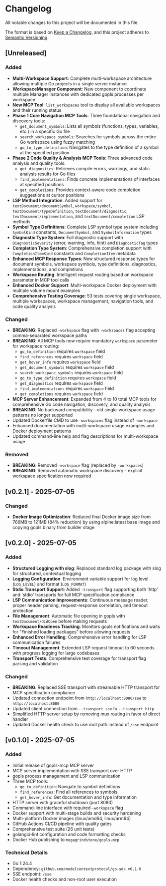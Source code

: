 # Changelog

All notable changes to this project will be documented in this file.

The format is based on [Keep a Changelog](https://keepachangelog.com/en/1.0.0/),
and this project adheres to [Semantic Versioning](https://semver.org/spec/v2.0.0.html).

## [Unreleased]

### Added

- **Multi-Workspace Support**: Complete multi-workspace architecture allowing multiple Go projects in a single server instance
- **WorkspaceManager Component**: New component to coordinate multiple Manager instances with dedicated gopls processes per workspace
- **New MCP Tool**: `list_workspaces` tool to display all available workspaces and their running status
- **Phase 1 Core Navigation MCP Tools**: Three foundational navigation and discovery tools:
  - `get_document_symbols`: Lists all symbols (functions, types, variables, etc.) in a specific Go file
  - `search_workspace_symbols`: Searches for symbols across the entire Go workspace using fuzzy matching
  - `go_to_type_definition`: Navigates to the type definition of a symbol at the specified position
- **Phase 2 Code Quality & Analysis MCP Tools**: Three advanced code analysis and quality tools:
  - `get_diagnostics`: Retrieves compile errors, warnings, and static analysis results for Go files
  - `find_implementations`: Finds concrete implementations of interfaces at specified positions
  - `get_completions`: Provides context-aware code completion suggestions at cursor positions
- **LSP Method Integration**: Added support for `textDocument/documentSymbol`, `workspace/symbol`, `textDocument/typeDefinition`, `textDocument/diagnostic`, `textDocument/implementation`, and `textDocument/completion` LSP methods
- **Symbol Type Definitions**: Complete LSP symbol type system including `SymbolKind` constants, `DocumentSymbol`, and `SymbolInformation` types
- **Diagnostic Type System**: Full diagnostic support with `DiagnosticSeverity` (error, warning, info, hint) and `DiagnosticTag` types
- **Completion Type System**: Comprehensive completion support with `CompletionItemKind` constants and `CompletionItem` metadata
- **Enhanced MCP Response Types**: New structured response types for document symbols, workspace symbols, type definitions, diagnostics, implementations, and completions
- **Workspace Routing**: Intelligent request routing based on workspace parameter in MCP tool calls
- **Enhanced Docker Support**: Multi-workspace Docker deployment with multiple volume mount examples
- **Comprehensive Testing Coverage**: 53 tests covering single workspace, multiple workspaces, workspace management, navigation tools, and code quality analysis

### Changed

- **BREAKING**: Replaced `-workspace` flag with `-workspaces` flag accepting comma-separated workspace paths
- **BREAKING**: All MCP tools now require mandatory `workspace` parameter for workspace routing:
  - `go_to_definition` requires `workspace` field
  - `find_references` requires `workspace` field  
  - `get_hover_info` requires `workspace` field
  - `get_document_symbols` requires `workspace` field
  - `search_workspace_symbols` requires `workspace` field
  - `go_to_type_definition` requires `workspace` field
  - `get_diagnostics` requires `workspace` field
  - `find_implementations` requires `workspace` field
  - `get_completions` requires `workspace` field
- **MCP Server Enhancement**: Expanded from 4 to 10 total MCP tools for comprehensive Go code navigation, discovery, and quality analysis
- **BREAKING**: No backward compatibility - old single-workspace usage patterns no longer supported
- Updated Dockerfile CMD to use `-workspaces` flag instead of `-workspace`
- Enhanced documentation with multi-workspace usage examples and Docker deployment patterns
- Updated command-line help and flag descriptions for multi-workspace usage

### Removed

- **BREAKING**: Removed `-workspace` flag (replaced by `-workspaces`)
- **BREAKING**: Removed automatic workspace discovery - explicit workspace specification now required

## [v0.2.1] - 2025-07-05

### Changed

- **Docker Image Optimization**: Reduced final Docker image size from 766MB to 121MB (84% reduction) by using alpine:latest base image and copying gopls binary from builder stage

## [v0.2.0] - 2025-07-05

### Added

- **Structured Logging with slog**: Replaced standard log package with slog for structured, contextual logging
- **Logging Configuration**: Environment variable support for log level (`LOG_LEVEL`) and format (`LOG_FORMAT`)
- **Stdio Transport Support**: Added `-transport` flag supporting both 'http' and 'stdio' transports for full MCP specification compliance
- **LSP Communication Improvements**: Continuous message reader, proper header parsing, request-response correlation, and timeout protection
- **File Management**: Automatic file opening in gopls with `textDocument/didOpen` before making requests
- **Workspace Readiness Tracking**: Monitors gopls notifications and waits for "Finished loading packages" before allowing requests
- **Enhanced Error Handling**: Comprehensive error handling for LSP communication failures
- **Timeout Management**: Extended LSP request timeout to 60 seconds with progress logging for large codebases
- **Transport Tests**: Comprehensive test coverage for transport flag parsing and validation

### Changed

- **BREAKING**: Replaced SSE transport with streamable HTTP transport for MCP specification compliance
- Updated connection endpoint from `http://localhost:8080/sse` to `http://localhost:8080`
- Updated client connection from `--transport sse` to `--transport http`
- Simplified HTTP server setup by removing mux routing in favor of direct handler
- Updated Docker health check to use root path instead of `/sse` endpoint

## [v0.1.0] - 2025-07-05

### Added

- Initial release of gopls-mcp MCP server
- MCP server implementation with SSE transport over HTTP
- gopls process management and LSP communication
- Three MCP tools:
  - `go_to_definition`: Navigate to symbol definitions
  - `find_references`: Find all references to symbols
  - `get_hover_info`: Get documentation and type information
- HTTP server with graceful shutdown (port 8080)
- Command-line interface with required `-workspace` flag
- Docker support with multi-stage builds and security hardening
- Multi-platform Docker images (linux/amd64, linux/arm64)
- GitHub Actions CI/CD pipeline with quality gates
- Comprehensive test suite (26 unit tests)
- golangci-lint configuration and code formatting checks
- Docker Hub publishing to `megagrindstone/gopls-mcp`

### Technical Details

- Go 1.24.4
- Dependency: `github.com/modelcontextprotocol/go-sdk v0.1.0`
- SSE endpoint: `/sse`
- Docker health checks and non-root user execution

